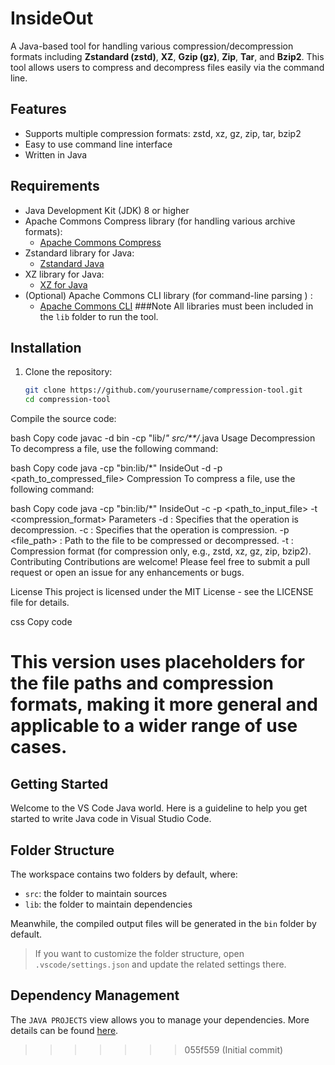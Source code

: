 # InsideOut

A Java-based tool for handling various compression/decompression formats including **Zstandard (zstd)**, **XZ**, **Gzip (gz)**, **Zip**, **Tar**, and **Bzip2**. This tool allows users to compress and decompress files easily via the command line.

## Features

- Supports multiple compression formats: zstd, xz, gz, zip, tar, bzip2
- Easy to use command line interface
- Written in Java

## Requirements

- Java Development Kit (JDK) 8 or higher
- Apache Commons Compress library (for handling various archive formats):
   - [Apache Commons Compress](https://commons.apache.org/proper/commons-compress/)
- Zstandard library for Java:
   - [Zstandard Java](https://github.com/luben/zstd-jni)
- XZ library for Java:
   - [XZ for Java](https://tukaani.org/xz/java/)
- (Optional) Apache Commons CLI library (for command-line parsing ) :
   - [Apache Commons CLI](https://commons.apache.org/proper/commons-cli/)
 ###Note All libraries must been included in the `lib` folder to run the tool.

## Installation

1. Clone the repository:

   ```bash
   git clone https://github.com/yourusername/compression-tool.git
   cd compression-tool
Compile the source code:

bash
Copy code
javac -d bin -cp "lib/*" src/**/*.java
Usage
Decompression
To decompress a file, use the following command:

bash
Copy code
java -cp "bin:lib/*" InsideOut -d -p <path_to_compressed_file>
Compression
To compress a file, use the following command:

bash
Copy code
java -cp "bin:lib/*" InsideOut -c -p <path_to_input_file> -t <compression_format>
Parameters
-d : Specifies that the operation is decompression.
-c : Specifies that the operation is compression.
-p <file_path> : Path to the file to be compressed or decompressed.
-t <format> : Compression format (for compression only, e.g., zstd, xz, gz, zip, bzip2).
Contributing
Contributions are welcome! Please feel free to submit a pull request or open an issue for any enhancements or bugs.

License
This project is licensed under the MIT License - see the LICENSE file for details.

css
Copy code

This version uses placeholders for the file paths and compression formats, making it more general and applicable to a wider range of use cases.
=======
## Getting Started

Welcome to the VS Code Java world. Here is a guideline to help you get started to write Java code in Visual Studio Code.

## Folder Structure

The workspace contains two folders by default, where:

- `src`: the folder to maintain sources
- `lib`: the folder to maintain dependencies

Meanwhile, the compiled output files will be generated in the `bin` folder by default.

> If you want to customize the folder structure, open `.vscode/settings.json` and update the related settings there.

## Dependency Management

The `JAVA PROJECTS` view allows you to manage your dependencies. More details can be found [here](https://github.com/microsoft/vscode-java-dependency#manage-dependencies).
>>>>>>> 055f559 (Initial commit)
